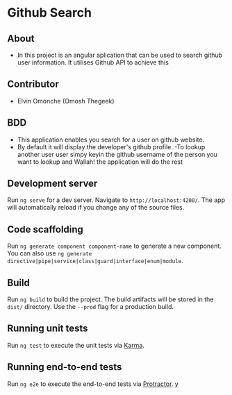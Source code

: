 # Github Search

## About 
- In this project is an angular aplication that can be used to search github user information. It utilises Github API to achieve this

## Contributor
- Elvin Omonche (Omosh Thegeek)

## BDD
- This application enables you search for a user on github website.
- By default it will display the  developer's github profile.
-To lookup another user user simpy keyin the github username of the person you want to lookup and Wallah! the application will do the rest

## Development server

Run `ng serve` for a dev server. Navigate to `http://localhost:4200/`. The app will automatically reload if you change any of the source files.

## Code scaffolding

Run `ng generate component component-name` to generate a new component. You can also use `ng generate directive|pipe|service|class|guard|interface|enum|module`.

## Build

Run `ng build` to build the project. The build artifacts will be stored in the `dist/` directory. Use the `--prod` flag for a production build.

## Running unit tests

Run `ng test` to execute the unit tests via [Karma](https://karma-runner.github.io).

## Running end-to-end tests

Run `ng e2e` to execute the end-to-end tests via [Protractor](http://www.protractortest.org/).
y